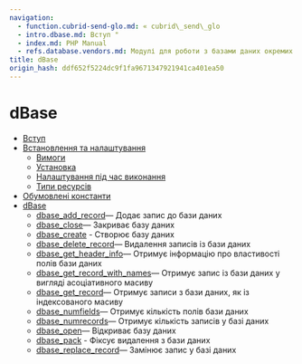 ```yaml
---
navigation:
  - function.cubrid-send-glo.md: « cubrid\_send\_glo
  - intro.dbase.md: Вступ "
  - index.md: PHP Manual
  - refs.database.vendors.md: Модулі для роботи з базами даних окремих виробників
title: dBase
origin_hash: ddf652f5224dc9f1fa9671347921941ca401ea50
---
```

# dBase

-   [Вступ](intro.dbase.md)
-   [Встановлення та налаштування](dbase.setup.md)
    -   [Вимоги](dbase.requirements.md)
    -   [Установка](dbase.installation.md)
    -   [Налаштування під час виконання](dbase.configuration.md)
    -   [Типи ресурсів](dbase.resources.md)
-   [Обумовлені константи](dbase.constants.md)
-   [dBase](ref.dbase.md)
    -   [dbase\_add\_record](function.dbase-add-record.md)— Додає запис до бази даних
    -   [dbase\_close](function.dbase-close.md)— Закриває базу даних
    -   [dbase\_create](function.dbase-create.md) \- Створює базу даних
    -   [dbase\_delete\_record](function.dbase-delete-record.md)— Видалення записів із бази даних
    -   [dbase\_get\_header\_info](function.dbase-get-header-info.md)— Отримує інформацію про властивості полів бази даних
    -   [dbase\_get\_record\_with\_names](function.dbase-get-record-with-names.md)— Отримує запис із бази даних у вигляді асоціативного масиву
    -   [dbase\_get\_record](function.dbase-get-record.md)— Отримує записи з бази даних, як із індексованого масиву
    -   [dbase\_numfields](function.dbase-numfields.md)— Отримує кількість полів бази даних
    -   [dbase\_numrecords](function.dbase-numrecords.md)— Отримує кількість записів у базі даних
    -   [dbase\_open](function.dbase-open.md)— Відкриває базу даних
    -   [dbase\_pack](function.dbase-pack.md) \- Фіксує видалення з бази даних
    -   [dbase\_replace\_record](function.dbase-replace-record.md)— Замінює запис у базі даних
